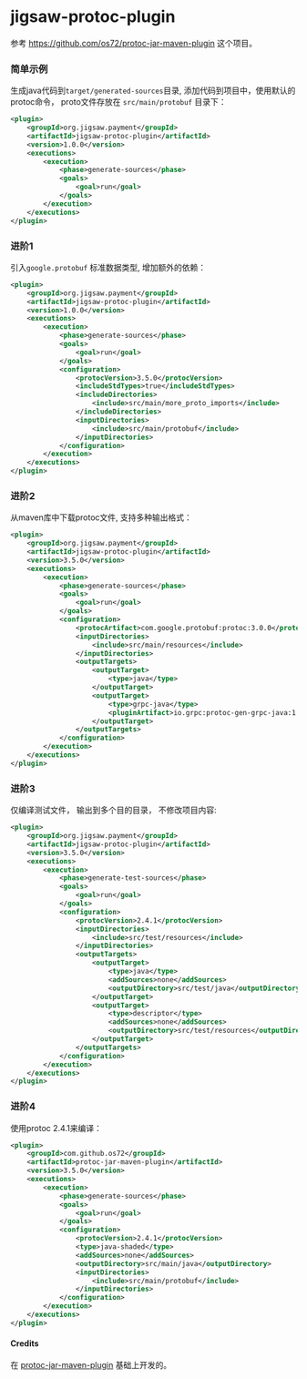 
jigsaw-protoc-plugin
=======================

参考 https://github.com/os72/protoc-jar-maven-plugin 这个项目。 

### 简单示例

生成java代码到`target/generated-sources`目录, 添加代码到项目中，使用默认的protoc命令， proto文件存放在 `src/main/protobuf` 目录下：
```xml
<plugin>
	<groupId>org.jigsaw.payment</groupId>
	<artifactId>jigsaw-protoc-plugin</artifactId>
	<version>1.0.0</version>
	<executions>
		<execution>
			<phase>generate-sources</phase>
			<goals>
				<goal>run</goal>
			</goals>
		</execution>
	</executions>
</plugin>
```

### 进阶1 

引入`google.protobuf` 标准数据类型, 增加额外的依赖：

```xml
<plugin>
	<groupId>org.jigsaw.payment</groupId>
	<artifactId>jigsaw-protoc-plugin</artifactId>
	<version>1.0.0</version>
	<executions>
		<execution>
			<phase>generate-sources</phase>
			<goals>
				<goal>run</goal>
			</goals>
			<configuration>
				<protocVersion>3.5.0</protocVersion>
				<includeStdTypes>true</includeStdTypes>
				<includeDirectories>
					<include>src/main/more_proto_imports</include>
				</includeDirectories>
				<inputDirectories>
					<include>src/main/protobuf</include>
				</inputDirectories>
			</configuration>
		</execution>
	</executions>
</plugin>
```

### 进阶2

从maven库中下载protoc文件, 支持多种输出格式： 

```xml
<plugin>
	<groupId>org.jigsaw.payment</groupId>
	<artifactId>jigsaw-protoc-plugin</artifactId>
	<version>3.5.0</version>
	<executions>
		<execution>
			<phase>generate-sources</phase>
			<goals>
				<goal>run</goal>
			</goals>
			<configuration>
				<protocArtifact>com.google.protobuf:protoc:3.0.0</protocArtifact>
				<inputDirectories>
					<include>src/main/resources</include>
				</inputDirectories>
				<outputTargets>
					<outputTarget>
						<type>java</type>
					</outputTarget>
					<outputTarget>
						<type>grpc-java</type>
						<pluginArtifact>io.grpc:protoc-gen-grpc-java:1.0.1</pluginArtifact>
					</outputTarget>
				</outputTargets>
			</configuration>
		</execution>
	</executions>
</plugin>
```

### 进阶3

仅编译测试文件， 输出到多个目的目录， 不修改项目内容:
```xml
<plugin>
	<groupId>org.jigsaw.payment</groupId>
	<artifactId>jigsaw-protoc-plugin</artifactId>
	<version>3.5.0</version>
	<executions>
		<execution>
			<phase>generate-test-sources</phase>
			<goals>
				<goal>run</goal>
			</goals>
			<configuration>
				<protocVersion>2.4.1</protocVersion>
				<inputDirectories>
					<include>src/test/resources</include>
				</inputDirectories>
				<outputTargets>
					<outputTarget>
						<type>java</type>
						<addSources>none</addSources>
						<outputDirectory>src/test/java</outputDirectory>
					</outputTarget>
					<outputTarget>
						<type>descriptor</type>
						<addSources>none</addSources>
						<outputDirectory>src/test/resources</outputDirectory>
					</outputTarget>
				</outputTargets>
			</configuration>
		</execution>
	</executions>
</plugin>
```

### 进阶4

使用protoc 2.4.1来编译：

```xml
<plugin>
	<groupId>com.github.os72</groupId>
	<artifactId>protoc-jar-maven-plugin</artifactId>
	<version>3.5.0</version>
	<executions>
		<execution>
			<phase>generate-sources</phase>
			<goals>
				<goal>run</goal>
			</goals>
			<configuration>
				<protocVersion>2.4.1</protocVersion>
				<type>java-shaded</type>
				<addSources>none</addSources>
				<outputDirectory>src/main/java</outputDirectory>
				<inputDirectories>
					<include>src/main/protobuf</include>
				</inputDirectories>
			</configuration>
		</execution>
	</executions>
</plugin>
```

#### Credits

在 [protoc-jar-maven-plugin](https://github.com/os72/protoc-jar-maven-plugin) 基础上开发的。 
